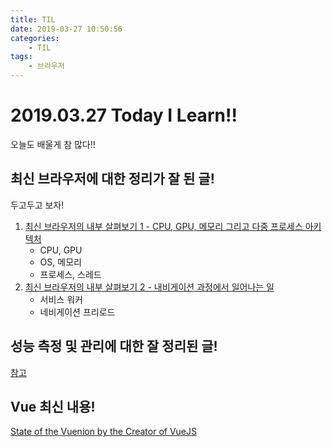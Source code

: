 ```yaml
---
title: TIL
date: 2019-03-27 10:50:56
categories:
    - TIL
tags:
    - 브라우저
---
```


# 2019.03.27 Today I Learn!!

오늘도 배울게 참 많다!!

## 최신 브라우저에 대한 정리가 잘 된 글!

두고두고 보자!

1. [최신 브라우저의 내부 살펴보기 1 - CPU, GPU, 메모리 그리고 다중 프로세스 아키텍처](https://d2.naver.com/helloworld/2922312)
    - CPU, GPU
    - OS, 메모리
    - 프로세스, 스레드
2. [최신 브라우저의 내부 살펴보기 2 - 내비게이션 과정에서 일어나는 일](https://d2.naver.com/helloworld/9274593)
    - 서비스 워커
    - 네비게이션 프리로드

## 성능 측정 및 관리에 대한 잘 정리된 글!

[참고](https://sunone22.tistory.com/6?category=695309)

## Vue 최신 내용!

[State of the Vuenion by the Creator of VueJS](https://youtu.be/XHsb_vJoaPk)
